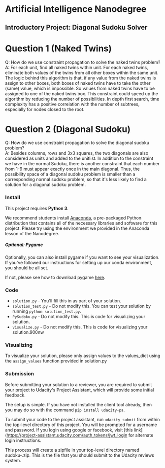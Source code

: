 # Artificial Intelligence Nanodegree
## Introductory Project: Diagonal Sudoku Solver

# Question 1 (Naked Twins)
Q: How do we use constraint propagation to solve the naked twins problem?  
A: For each unit, find all naked twins within unit. For each naked twins, eliminate both values of the twins from all other boxes within the same unit. The logic behind this algorithm is that, if any value from the naked twins is assign to other boxes, both boxes of naked twins have to take the other (same) value, which is impossible. So values from naked twins have to be assigned to one of the naked twins box. This constraint could speed up the algorithm by reducing the number of possibilities. In depth first search, time complexity has a positive correlation with the number of subtrees, especially for nodes closed to the root.

# Question 2 (Diagonal Sudoku)
Q: How do we use constraint propagation to solve the diagonal sudoku problem?  
A: Besides columns, rows and 3x3 squares, the two diagonals are also considered as units and added to the unitlist. In addition to the constraint we have in the normal Sudoku, there is another constraint that each number from 1-9 must appear exactly once in the main diagonal. Thus, the possibility space of a diagonal sudoku problem is smaller than a corresponding normal sudoku problem, so that it's less likely to find a solution for a diagonal sudoku problem.

### Install

This project requires **Python 3**.

We recommend students install [Anaconda](https://www.continuum.io/downloads), a pre-packaged Python distribution that contains all of the necessary libraries and software for this project. 
Please try using the environment we provided in the Anaconda lesson of the Nanodegree.

##### Optional: Pygame

Optionally, you can also install pygame if you want to see your visualization. If you've followed our instructions for setting up our conda environment, you should be all set.

If not, please see how to download pygame [here](http://www.pygame.org/download.shtml).

### Code

* `solution.py` - You'll fill this in as part of your solution.
* `solution_test.py` - Do not modify this. You can test your solution by running `python solution_test.py`.
* `PySudoku.py` - Do not modify this. This is code for visualizing your solution.
* `visualize.py` - Do not modify this. This is code for visualizing your solution.900nw

### Visualizing

To visualize your solution, please only assign values to the values_dict using the ```assign_values``` function provided in solution.py


### Submission
Before submitting your solution to a reviewer, you are required to submit your project to Udacity's Project Assistant, which will provide some initial feedback.  

The setup is simple.  If you have not installed the client tool already, then you may do so with the command `pip install udacity-pa`.  

To submit your code to the project assistant, run `udacity submit` from within the top-level directory of this project.  You will be prompted for a username and password.  If you login using google or facebook, visit [this link](https://project-assistant.udacity.com/auth_tokens/jwt_login for alternate login instructions.

This process will create a zipfile in your top-level directory named sudoku-<id>.zip.  This is the file that you should submit to the Udacity reviews system.

